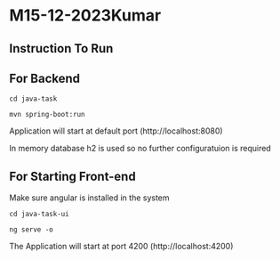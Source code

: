 # M15-12-2023Kumar
## Instruction To Run

## For Backend

`cd java-task`

`mvn spring-boot:run`

Application will start at default port (http://localhost:8080)

In memory database h2 is used so no further configuratuion is required 


## For Starting Front-end

Make sure angular is installed in the system

`cd java-task-ui`

`ng serve -o`

The Application will start at port 4200 (http://localhost:4200)
